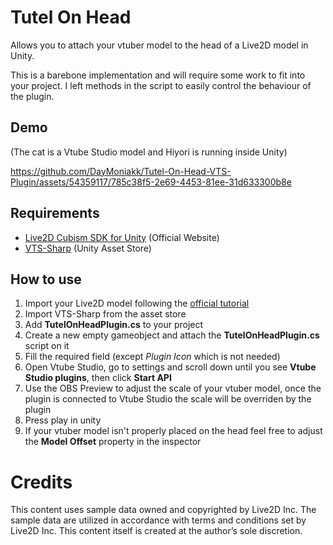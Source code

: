 # Tutel On Head
Allows you to attach your vtuber model to the head of a Live2D model in Unity.

This is a barebone implementation and will require some work to fit into your project. I left methods in the script to easily control the behaviour of the plugin.

## Demo
(The cat is a Vtube Studio model and Hiyori is running inside Unity)



https://github.com/DayMoniakk/Tutel-On-Head-VTS-Plugin/assets/54359117/785c38f5-2e69-4453-81ee-31d633300b8e




## Requirements
* [Live2D Cubism SDK for Unity](https://www.live2d.com/en/download/cubism-sdk/download-unity) (Official Website)
* [VTS-Sharp](https://assetstore.unity.com/packages/tools/integration/vts-sharp-203218) (Unity Asset Store)

## How to use
1. Import your Live2D model following the [official tutorial](https://docs.live2d.com/en/cubism-sdk-manual/cubism-sdk-for-unity/)
1. Import VTS-Sharp from the asset store
1. Add **TutelOnHeadPlugin.cs** to your project
1. Create a new empty gameobject and attach the **TutelOnHeadPlugin.cs** script on it
1. Fill the required field (except *Plugin Icon* which is not needed)
1. Open Vtube Studio, go to settings and scroll down until you see **Vtube Studio plugins**, then click **Start API**
1. Use the OBS Preview to adjust the scale of your vtuber model, once the plugin is connected to Vtube Studio the scale will be overriden by the plugin
1. Press play in unity
1. If your vtuber model isn't properly placed on the head feel free to adjust the **Model Offset** property in the inspector

# Credits
This content uses sample data owned and copyrighted by Live2D Inc. The sample data are utilized in accordance with terms and conditions set by Live2D Inc. This content itself is created at the author’s sole discretion.
